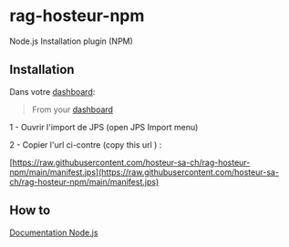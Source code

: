 # rag-hosteur-npm
Node.js Installation plugin (NPM)

## Installation

Dans votre [dashboard](https://app.rag-control.hosteur.com/): 
>From your [dashboard](https://app.rag-control.hosteur.com/)

1 - Ouvrir l'import de JPS (open JPS Import menu)

2 - Copier l'url ci-contre (copy this url ) : 

[https://raw.githubusercontent.com/hosteur-sa-ch/rag-hosteur-npm/main/manifest.jps](https://raw.githubusercontent.com/hosteur-sa-ch/rag-hosteur-npm/main/manifest.jps)

## How to 

[Documentation Node.js](https://github.com/nodesource/distributions#rpminstall)